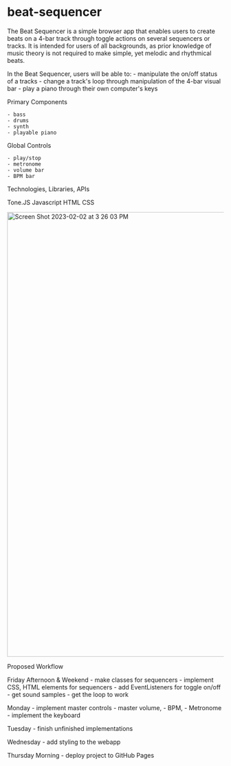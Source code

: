 # beat-sequencer
The Beat Sequencer is a simple browser app that enables users to create beats on a 4-bar track through toggle actions on several sequencers or tracks.
It is intended for users of all backgrounds, as prior knowledge of music theory is not required to make simple, yet melodic and rhythmical beats.

In the Beat Sequencer, users will be able to:
    - manipulate the on/off status of a tracks
    - change a track's loop through manipulation of the 4-bar visual bar
    - play a piano through their own computer's keys


Primary Components


    - bass
    - drums
    - synth
    - playable piano

Global Controls


    - play/stop
    - metronome
    - volume bar
    - BPM bar



Technologies, Libraries, APIs


Tone.JS
Javascript
HTML
CSS

<img width="1031" alt="Screen Shot 2023-02-02 at 3 26 03 PM" src="https://user-images.githubusercontent.com/63475688/216473852-a666b344-8983-48c8-a8da-d17343cc9c0c.png">


Proposed Workflow

Friday Afternoon & Weekend
    - make classes for sequencers 
    - implement CSS, HTML elements for sequencers
    - add EventListeners for toggle on/off
    - get sound samples 
    - get the loop to work 


Monday
    - implement master controls 
        - master volume, 
        - BPM, 
        - Metronome 
    - implement the keyboard

Tuesday
    - finish unfinished implementations

Wednesday
    - add styling to the webapp 

Thursday Morning
    - deploy project to GitHub Pages




